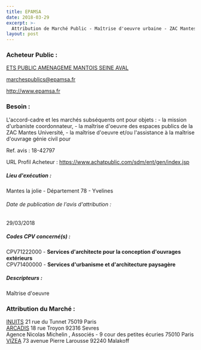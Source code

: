 ```yaml
---
title: EPAMSA
date: 2018-03-29
excerpt: >-
  Attribution de Marché Public - Maîtrise d'oeuvre urbaine - ZAC Mantes Université
layout: post
---
```


### Acheteur Public : 
<a href="/acheteur-34/siren-410638100"> ETS PUBLIC AMENAGEME MANTOIS SEINE AVAL</a><br/>



marchespublics@epamsa.fr


http://www.epamsa.fr
### Besoin :

L'accord-cadre et les marchés subséquents ont pour objets : - la mission d'urbaniste coordonnateur, - la maîtrise d'oeuvre des espaces publics de la ZAC Mantes Université, - la maîtrise d'oeuvre et/ou l'assistance à la maîtrise d'ouvrage génie civil pour

Ref. avis : 18-42797

URL Profil Acheteur : https://www.achatpublic.com/sdm/ent/gen/index.jsp

##### Lieu d'exécution :

Mantes la jolie - Département 78 - Yvelines

###### Date de publication de l'avis d'attribution : 
29/03/2018

##### Codes CPV concerné(s) :
CPV71222000 - **Services d'architecte pour la conception d'ouvrages extérieurs** <br/>
CPV71400000 - **Services d'urbanisme et d'architecture paysagère** <br/>

##### Descripteurs :
Maîtrise d'oeuvre <br/>

### Attribution du Marché :
<a href="/entreprise-268/siren-749915963"> INUITS</a>    21 rue du Tunnet 75019 Paris <br/>
<a href="/entreprise-259/siren-401503792"> ARCADIS</a>    18 rue Troyon 92316 Sevres <br/>
Agence Nicolas Michelin , Associés - 9 cour des petites écuries 75010 Paris <br/>
<a href="/entreprise-264/siren-492275631"> VIZEA</a>    73 avenue Pierre Larousse 92240 Malakoff <br/>
